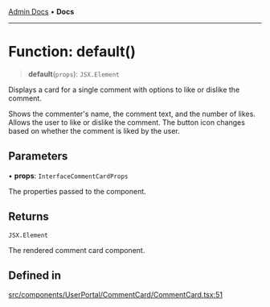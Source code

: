[Admin Docs](/) • **Docs**

***

# Function: default()

> **default**(`props`): `JSX.Element`

Displays a card for a single comment with options to like or dislike the comment.

Shows the commenter's name, the comment text, and the number of likes.
Allows the user to like or dislike the comment. The button icon changes based on whether the comment is liked by the user.

## Parameters

• **props**: `InterfaceCommentCardProps`

The properties passed to the component.

## Returns

`JSX.Element`

The rendered comment card component.

## Defined in

[src/components/UserPortal/CommentCard/CommentCard.tsx:51](https://github.com/PalisadoesFoundation/talawa-admin/blob/main/src/components/UserPortal/CommentCard/CommentCard.tsx#L51)
